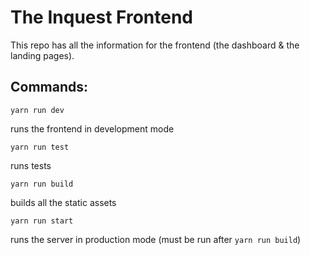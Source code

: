 # The Inquest Frontend

This repo has all the information for the frontend (the dashboard & the landing pages).

## Commands: 

```
yarn run dev
```

runs the frontend in development mode


```
yarn run test
```

runs tests


```
yarn run build
```

builds all the static assets


```
yarn run start
```

runs the server in production mode
(must be run after `yarn run build`)

